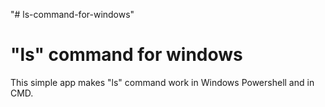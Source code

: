 "# ls-command-for-windows" 
<h1>"ls" command for windows</h1>
This simple app makes "ls" command work in Windows Powershell and in CMD.